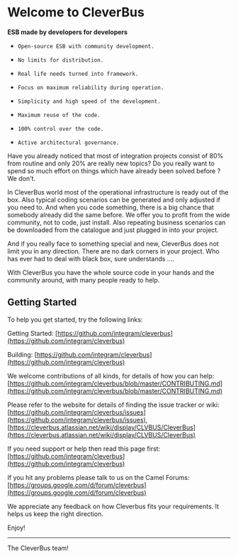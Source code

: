 # Welcome to CleverBus

**ESB made by developers for developers**

-     Open-source ESB with community development.
-     No limits for distribution.
-     Real life needs turned into framework.
-     Focus on maximum reliability during operation.
-     Simplicity and high speed of the development.
-     Maximum reuse of the code.
-     100% control over the code.
-     Active architectural governance.


Have you already noticed that most of integration projects consist of 80% from routine and only 20% are really new topics? Do you really want to spend so much effort on things which have already been solved before ? We don't.

In CleverBus world most of the operational infrastructure is ready out of the box. Also typical coding scenarios can be generated and only adjusted if you need to. And when you code something, there is a big chance that somebody already did the same before.  We offer you to profit from the wide community, not to code, just install.
Also repeating business scenarios can be downloaded from the catalogue and just plugged in into  your project.

And if you really face to something special and new, CleverBus does not limit you in any direction. There are no dark corners in your project. Who has ever had to deal with black box, sure understands ....

With CleverBus you have the whole source code in your hands and the community around, with many people ready to help.


## Getting Started
To help you get started, try the following links:

Getting Started: [https://github.com/integram/cleverbus](https://github.com/integram/cleverbus)

Building: [https://github.com/integram/cleverbus](https://github.com/integram/cleverbus)

We welcome contributions of all kinds, for details of how you can help: [https://github.com/integram/cleverbus/blob/master/CONTRIBUTING.md](https://github.com/integram/cleverbus/blob/master/CONTRIBUTING.md)
  
Please refer to the website for details of finding the issue tracker or wiki: 
[https://github.com/integram/cleverbus/issues](https://github.com/integram/cleverbus/issues), [https://cleverbus.atlassian.net/wiki/display/CLVBUS/CleverBus](https://cleverbus.atlassian.net/wiki/display/CLVBUS/CleverBus)

If you need support or help then read this page first: [https://github.com/integram/cleverbus](https://github.com/integram/cleverbus)

If you hit any problems please talk to us on the Camel Forums: [https://groups.google.com/d/forum/cleverbus](https://groups.google.com/d/forum/cleverbus)


We appreciate any feedback on how Cleverbus fits your requirements. It helps us keep the right direction.

Enjoy!

--------------------
The CleverBus team!
